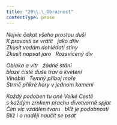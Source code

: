 ```yaml
---
title: "20\\.\_Obraznost"
contentType: prose
---
```


_Nejvíc čekat všeho prostou duši  
K pravosti se vrátit   jako dřív  
Zkusit vodám dohlédati stíny  
Zkusit napsat jaro   Rozsvícený div_

  

_Oblaka a vítr   žádné stání  
blaze čisté duše trav a kvetení  
Vlnobití   Temný příboj moře  
Strmě příkré hory v jednom kameni_

  

_Každý podoben tu oné Velké Cestě  
s každým zrnkem prachu divotvorně spjat  
Čím víc vzdálen tvaru   blíž je podobnosti  
Blíž i o naději naučit se psát_
